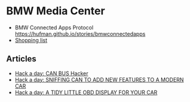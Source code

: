 # BMW Media Center

- BMW Connected Apps Protocol <https://hufman.github.io/stories/bmwconnectedapps>
- [Shopping list](ShoppingList.md)

## Articles

- [Hack a day: CAN BUS Hacker](https://hackaday.io/project/161745-can-bus-hacker)
- [Hack a day: SNIFFING CAN TO ADD NEW FEATURES TO A MODERN CAR](https://hackaday.com/2019/05/09/sniffing-can-to-add-new-features-to-a-modern-car/)
- [Hack a day: A TIDY LITTLE OBD DISPLAY FOR YOUR CAR](https://hackaday.com/2020/04/13/a-tidy-little-obd-display-for-your-car/)
